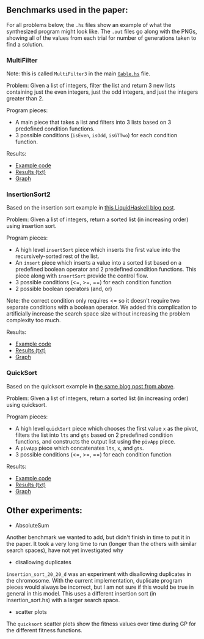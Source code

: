 ## Benchmarks used in the paper: 

For all problems below, the `.hs` files show an example of what the synthesized program might look like. The `.out` files go along with the PNGs, showing all of the values from each trial for number of generations taken to find a solution.

### MultiFilter

Note: this is called `MultiFilter3` in the main [`Gable.hs`](../Gable.hs) file.

Problem: Given a list of integers, filter the list and return 3 new lists containing just the even integers, just the odd integers, and just the integers greater than 2. 

Program pieces:
- A main piece that takes a list and filters into 3 lists based on 3 predefined condition functions.
- 3 possible conditions (`isEven`, `isOdd`, `isGTTwo`) for each condition function.

Results:
- [Example code](multi_filter.hs)
- [Results (txt)](multi_filter_20_20_60.out)
- [Graph](multi_filter_20_20_60.png)

### InsertionSort2

Based on the insertion sort example in [this LiquidHaskell blog post](http://goto.ucsd.edu/~gridaphobe/liquid/haskell/blog/blog/2013/07/29/putting-things-in-order.lhs/).

Problem: Given a list of integers, return a sorted list (in increasing order) using insertion sort.

Program pieces:
- A high level `insertSort` piece which inserts the first value into the recursively-sorted rest of the list.
- An `insert` piece which inserts a value into a sorted list based on a predefined boolean operator and 2 predefined condition functions. This piece along with `insertSort` provide the control flow.
- 3 possible conditions (<=, >=, ==) for each condition function
- 2 possible boolean operators (and, or)

Note: the correct condition only requires <= so it doesn't require two separate conditions with a boolean operator. We added this complication to artificially increase the search space size without increasing the problem complexity too much.

Results:
- [Example code](insertion_sort_2.hs)
- [Results (txt)](insertion_sort_2_20_20.out)
- [Graph](insertion_sort_2_20_20.png)

### QuickSort

Based on the quicksort example in [the same blog post from above](http://goto.ucsd.edu/~gridaphobe/liquid/haskell/blog/blog/2013/07/29/putting-things-in-order.lhs/).

Problem: Given a list of integers, return a sorted list (in increasing order) using quicksort.

Program pieces:
- A high level `quickSort` piece which chooses the first value `x` as the pivot, filters the list into `lts` and `gts` based on 2 predefined condition functions, and constructs the output list using the `pivApp` piece. 
- A `pivApp` piece which concatenates `lts`, `x`, and `gts`.
- 3 possible conditions (<=, >=, ==) for each condition function

Results:
- [Example code](quicksort.hs)
- [Results (txt)](quicksort_20_20.out)
- [Graph](quicksort_20_20.png)

## Other experiments:
- AbsoluteSum

Another benchmark we wanted to add, but didn't finish in time to put it in the paper. It took a very long time to run (longer than the others with similar search spaces), have not yet investigated why

- disallowing duplicates

`insertion_sort_20_20_d` was an experiment with disallowing duplicates in the chromosome. With the current implementation, duplicate program pieces would always be incorrect, but I am not sure if this would be true in general in this model. This uses a different insertion sort (in insertion_sort.hs) with a larger search space.

- scatter plots

The `quicksort` scatter plots show the fitness values over time during GP for the different fitness functions.